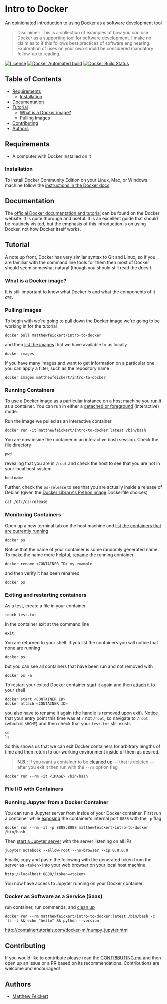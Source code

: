 # Intro to Docker

An opinionated introduction to using [Docker](https://www.docker.com/) as a software development tool

> Disclaimer: This is a collection of examples of how you _can_ use Docker as a supporting tool for software development. I make no claim as to if this follows best practices of software engineering. Exploration of uses on your own should be considered mandatory follow-up to reading.

[![License](https://img.shields.io/badge/License-BSD%203--Clause-blue.svg)](https://opensource.org/licenses/BSD-3-Clause)
[![Docker Automated build](https://img.shields.io/docker/automated/matthewfeickert/intro-to-docker.svg)](https://hub.docker.com/r/matthewfeickert/intro-to-docker/)
[![Docker Build Status](https://img.shields.io/docker/build/matthewfeickert/intro-to-docker.svg)](https://hub.docker.com/r/matthewfeickert/intro-to-docker/builds/)

## Table of Contents<!-- TOC depthFrom:1 depthTo:6 withLinks:1 updateOnSave:0 orderedList:0 -->

- [Requirements](#requirements)
	- [Installation](#installation)
- [Documentation](#documentation)
- [Tutorial](#tutorial)
	- [What is a Docker image?](#what-is-a-docker-image)
	- [Pulling Images](#pulling-images)
- [Contributing](#contributing)
- [Authors](#authors)

<!-- /TOC -->

## Requirements

- A computer with Docker installed on it

### Installation

To install Docker Community Edition on your Linux, Mac, or Windows machine follow the [instructions in the Docker docs](https://docs.docker.com/install/).

## Documentation

The [official Docker documentation and tutorial](https://docs.docker.com/get-started/) can be found on the Docker website. It is quite thorough and useful. It is an excellent guide that should be routinely visited, but the emphasis of this introduction is on using Docker, not how Docker itself works.

## Tutorial

A note up front, Docker has very similar syntax to Git and Linux, so if you are familiar with the command line tools for them then most of Docker should seem somewhat natural (though you should still read the docs!).

### What is a Docker image?

It is still important to know what Docker _is_ and what the components of it _are_.

### Pulling Images

To begin with we're going to [pull](https://docs.docker.com/engine/reference/commandline/pull/) down the Docker image we're going to be working in for the tutorial

```
docker pull matthewfeickert/intro-to-docker
```

and then [list the images](https://docs.docker.com/engine/reference/commandline/images/) that we have available to us locally

```
docker images
```

If you have many images and want to get information on a particular one you can apply a filter, such as the repository name

```
docker images matthewfeickert/intro-to-docker
```

### Running Containers

To use a Docker image as a particular instance on a host machine you [run](https://docs.docker.com/engine/reference/run/) it as a container. You can run in either a [detached or foreground](https://docs.docker.com/engine/reference/run/#detached-vs-foreground) (interactive) mode.

Run the image we pulled as an interactive container

```
docker run -it matthewfeickert/intro-to-docker:latest /bin/bash
```

You are now inside the container in an interactive bash session. Check the file directory

```
pwd
```

revealing that you are in `/root` and check the host to see that you are not in your local host system

```
hostname
```

Further, check the `os-release` to see that you are actually inside a release of Debian (given the [Docker Library's Python image](https://github.com/docker-library/python) Dockerfile choices)

```
cat /etc/os-release
```

### Monitoring Containers

Open up a new terminal tab on the host machine and [list the containers that are currently running](https://docs.docker.com/engine/reference/commandline/ps/)

```
docker ps
```

Notice that the name of your container is some randomly generated name. To make the name more helpful, [rename](https://docs.docker.com/engine/reference/commandline/rename/) the running container

```
docker rename <CONTAINER ID> my-example
```

and then verify it has been renamed

```
docker ps
```

### Exiting and restarting containers

As a test, create a file in your container

```
touch test.txt
```

In the container exit at the command line

```
exit
```

You are returned to your shell. If you list the containers you will notice that none are running

```
docker ps
```

but you can see all containers that have been run and not removed with

```
docker ps -a
```

To restart your exited Docker container [start](https://docs.docker.com/engine/reference/commandline/start/) it again and then [attach](https://docs.docker.com/engine/reference/commandline/attach/) it to your shell

```
docker start <CONTAINER ID>
docker attach <CONTAINER ID>
```

you also have to rename it again (the handle is removed upon exit). Notice that your entry point this time was at `/` not `/root`, so navigate to `/root` (which is `$HOME`) and then check that your `test.txt` still exists

```
cd
ls
```

So this shows us that we can exit Docker containers for arbitrary lengths of time and then return to our working environment inside of them as desired.

> **N.B.:** If you want a container to be [cleaned up](https://docs.docker.com/engine/reference/run/#clean-up---rm) &mdash; that is deleted &mdash; after you exit it then run with the `--rm` option flag
>
```
docker run --rm -it <IMAGE> /bin/bash
```

### File I/O with Containers

### Running Jupyter from a Docker Container

You can run a Jupyter server from inside of your Docker container. First run a container while [exposing](https://docs.docker.com/engine/reference/run/#expose-incoming-ports) the container's internal port `8888` with the `-p` flag

```
docker run --rm -it -p 8888:8888 matthewfeickert/intro-to-docker /bin/bash
```

Then [start a Jupyter server](https://jupyter.readthedocs.io/en/latest/running.html#starting-the-notebook-server) with the server listening on all IPs

```
jupyter notebook --allow-root --no-browser --ip 0.0.0.0
```

Finally, copy and paste the following with the generated token from the server as `<token>` into your web browser on your local host machine

```
http://localhost:8888/?token=<token>
```

You now have access to Jupyter running on your Docker container.

### Docker as Software as a Service (Saas)

run container, run commands, and [clean up](https://docs.docker.com/engine/reference/run/#clean-up---rm)

```
docker run --rm matthewfeickert/intro-to-docker:latest /bin/bash -c 'ls -l && echo "hello" && python --version'
```
http://containertutorials.com/docker-ml/numpy_jupyter.html

## Contributing

If you would like to contribute please read the [CONTRIBUTING.md](https://github.com/matthewfeickert/Intro-to-Docker/blob/master/CONTRIBUTING.md) and then open up an Issue or a PR based on its recommendations. Contributions are welcome and encouraged!

## Authors

- [Matthew Feickert](http://www.matthewfeickert.com/)
